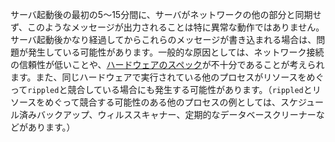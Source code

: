 サーバ起動後の最初の5～15分間に、サーバがネットワークの他の部分と同期せず、このようなメッセージが出力されることは特に異常な動作ではありません。サーバ起動後かなり経過してからこれらのメッセージが書き込まれる場合は、問題が発生している可能性があります。一般的な原因としては、ネットワーク接続の信頼性が低いことや、[ハードウェアのスペック](../infrastructure/installation/system-requirements.md)が不十分であることが考えられます。また、同じハードウェアで実行されている他のプロセスがリソースをめぐって`rippled`と競合している場合にも発生する可能性があります。（`rippled`とリソースをめぐって競合する可能性のある他のプロセスの例としては、スケジュール済みバックアップ、ウィルススキャナー、定期的なデータベースクリーナーなどがあります。）
